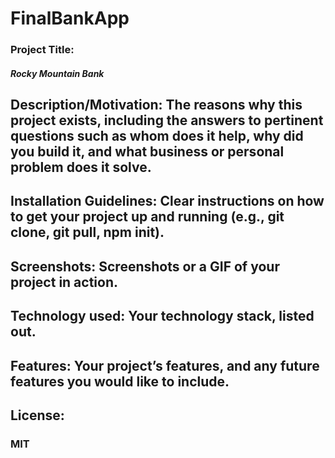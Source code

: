 # FinalBankApp

### Project Title: 
##### Rocky Mountain Bank

## Description/Motivation: The reasons why this project exists, including the answers to pertinent questions such as whom does it help, why did you build it, and what business or personal problem does it solve.
## Installation Guidelines: Clear instructions on how to get your project up and running (e.g., git clone, git pull, npm init).
## Screenshots: Screenshots or a GIF of your project in action.
## Technology used: Your technology stack, listed out. 
## Features: Your project’s features, and any future features you would like to include.
## License:
### MIT
 
